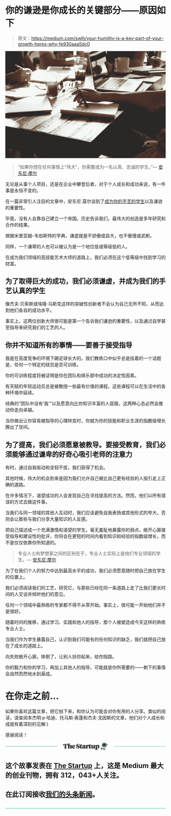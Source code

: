 # 你的谦逊是你成长的关键部分——原因如下

> 原文：<https://medium.com/swlh/your-humility-is-a-key-part-of-your-growth-heres-why-fe930aaa5dc0>

![](img/e0db3855bb4ce0c6dc8bb273d1d64966.png)

> “如果你想在任何事情上“伟大”，你需要成为一名认真、忠诚的学生。”— [安东尼·摩尔](https://medium.com/u/bb9f5cdbf1f9?source=post_page-----fe930aaa5dc0--------------------------------)

无论是从事个人项目，还是在企业中攀登后者，对于个人成长和成功来说，有一件事是永恒不变的。

在一篇非常引人注目的文章中，安东尼·莫尔谈到了[成为你的手艺的学生](/the-mission/if-you-dont-become-a-student-first-you-ll-never-be-great-at-anything-6560cc7e72d0)以及谦逊的重要性。

毕竟，没有人会靠自己建立一个帝国。历史告诉我们，最伟大的创造是多年研究和合作的结果。

根据米里亚姆-韦伯斯特的字典，谦虚就是不骄傲或自大，也不傲慢或武断。

同样，一个谦卑的人也可以被认为是一个地位低或等级低的人。

在成为我们领域的高技能艺术大师的道路上，我们必须在这个低等级中找到学习的财富。

## 为了取得巨大的成功，我们必须谦虚，并成为我们的手艺认真的学生

像杰夫·贝索斯或埃隆·马斯克这样的突破性创新者不会认为自己无所不知，从而达到他们各自的成功水平。

事实上，这两位创新大师很可能是第一个告诉我们谦逊的重要性，以及通过自学甚至指导来研究我们的工艺的人。

## 你并不知道所有的事情——要善于接受指导

我是在高度竞争的环境下踢足球长大的。我们教练口中似乎总是挂着的一个话题是，任何一个特定的球员是否可训练。

你的可训练程度将被证明是你在团队和俱乐部中成功的决定性因素。

有天赋的年轻运动员总是被教授一些最有价值的课程，这些课程可以在生活中的各种环境中延续。

经典的“团队中没有‘我’”以及愿意向比你知识丰富的人屈服，这两种心态必然会推动你走向卓越。

当你做出让你容易被指导的心理转变时，你就为你的技能和职业生涯的指数级增长腾出了空间。

## 为了提高，我们必须愿意被教导。要接受教育，我们必须能够通过谦卑的好奇心吸引老师的注意力

有时，通过自我驱动和坚韧不拔，我们获得了机会。

其他时候，伟大的机会到来是因为我们允许自己被比自己更有经验的人指引走上正确的道路。

在许多情况下，渴望成功的人会发现自己在寻找提高的方法。然而，他们以所有错误的方式去做这件事。

当我们与同一领域的其他人互动时，我们应该避免自我表扬或其他形式的夸大，否则会让那些与我们分享大量知识的人反感。

把自己描述成一个充满激情和渴望的学生。毫无羞耻地暴露你的弱点，敞开心扉接受指导和建设性的批评，你将会在更短的时间内看到知识和经验的指数级增长，而不是仅仅依靠你所知道的。

> 专业人士和梦想家之间的区别在于，专业人士实际上是他们专业领域的学生。— [安东尼·摩尔](https://medium.com/u/bb9f5cdbf1f9?source=post_page-----fe930aaa5dc0--------------------------------)

为了在我们个人的努力中达到最高水平的成功，我们必须愿意随时把自己放在学生的位置上。

我们必须阅读我们的工艺，研究它，与那些已经在同一条道路上走了比我们更长时间的人交谈并倾听他们的意见。

任何一个领域中最熟练的专家都不得不从零开始。事实上，很可能一开始他们并不是很好。

随着时间的推移，通过学习、实践和他人的指导，那个人被塑造成今天这样的熟练专业人士。

当我们作为学生暴露自己，认识到我们可能有的任何知识的缺乏，我们就把自己放在了成长的道路上。

向失败敞开心扉。摔倒了，让别人扶你起来，给你指路。

你的毅力和你的学习，再加上其他人的指导，可能就是你所需要的——剩下的事情会自然而然地水到渠成。

# 在你走之前…

如果你喜欢这篇文章，把它拍下来，和你认为可能会对你有用的人分享。类似的阅读，请查阅本杰明·p·哈迪、托马斯·奥蓬和杰夫·戈因斯的文章，他们对个人成长和成就有着深刻的见解:)

感谢阅读！

[![](img/308a8d84fb9b2fab43d66c117fcc4bb4.png)](https://medium.com/swlh)

## 这个故事发表在 [The Startup](https://medium.com/swlh) 上，这是 Medium 最大的创业刊物，拥有 312，043+人关注。

## 在此订阅接收[我们的头条新闻](http://growthsupply.com/the-startup-newsletter/)。

[![](img/b0164736ea17a63403e660de5dedf91a.png)](https://medium.com/swlh)